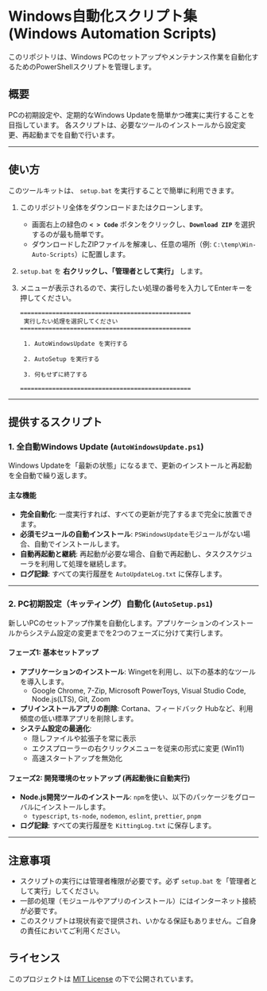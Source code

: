 # Windows自動化スクリプト集 (Windows Automation Scripts)

このリポジトリは、Windows PCのセットアップやメンテナンス作業を自動化するためのPowerShellスクリプトを管理します。

## 概要
PCの初期設定や、定期的なWindows Updateを簡単かつ確実に実行することを目指しています。
各スクリプトは、必要なツールのインストールから設定変更、再起動までを自動で行います。

---

## 使い方
このツールキットは、 `setup.bat` を実行することで簡単に利用できます。

1.  このリポジトリ全体をダウンロードまたはクローンします。
    -   画面右上の緑色の **`< > Code`** ボタンをクリックし、**`Download ZIP`** を選択するのが最も簡単です。
    -   ダウンロードしたZIPファイルを解凍し、任意の場所（例: `C:\temp\Win-Auto-Scripts`）に配置します。

2.  `setup.bat` を **右クリックし、「管理者として実行」** します。

3.  メニューが表示されるので、実行したい処理の番号を入力してEnterキーを押してください。
    ```
    ================================================
     実行したい処理を選択してください
    ================================================

     1. AutoWindowsUpdate を実行する

     2. AutoSetup を実行する

     3. 何もせずに終了する

    ================================================
    ```

---

## 提供するスクリプト

### 1. 全自動Windows Update (`AutoWindowsUpdate.ps1`)
Windows Updateを「最新の状態」になるまで、更新のインストールと再起動を全自動で繰り返します。

#### 主な機能
-   **完全自動化**: 一度実行すれば、すべての更新が完了するまで完全に放置できます。
-   **必須モジュールの自動インストール**: `PSWindowsUpdate`モジュールがない場合、自動でインストールします。
-   **自動再起動と継続**: 再起動が必要な場合、自動で再起動し、タスクスケジューラを利用して処理を継続します。
-   **ログ記録**: すべての実行履歴を `AutoUpdateLog.txt` に保存します。

---

### 2. PC初期設定（キッティング）自動化 (`AutoSetup.ps1`)
新しいPCのセットアップ作業を自動化します。アプリケーションのインストールからシステム設定の変更までを2つのフェーズに分けて実行します。

#### フェーズ1: 基本セットアップ
-   **アプリケーションのインストール**: Wingetを利用し、以下の基本的なツールを導入します。
    -   Google Chrome, 7-Zip, Microsoft PowerToys, Visual Studio Code, Node.js(LTS), Git, Zoom
-   **プリインストールアプリの削除**: Cortana、フィードバック Hubなど、利用頻度の低い標準アプリを削除します。
-   **システム設定の最適化**:
    -   隠しファイルや拡張子を常に表示
    -   エクスプローラーの右クリックメニューを従来の形式に変更 (Win11)
    -   高速スタートアップを無効化

#### フェーズ2: 開発環境のセットアップ (再起動後に自動実行)
-   **Node.js開発ツールのインストール**: `npm`を使い、以下のパッケージをグローバルにインストールします。
    -   `typescript`, `ts-node`, `nodemon`, `eslint`, `prettier`, `pnpm`
-   **ログ記録**: すべての実行履歴を `KittingLog.txt` に保存します。

---

## 注意事項
-   スクリプトの実行には管理者権限が必要です。必ず `setup.bat` を「管理者として実行」してください。
-   一部の処理（モジュールやアプリのインストール）にはインターネット接続が必要です。
-   このスクリプトは現状有姿で提供され、いかなる保証もありません。ご自身の責任においてご利用ください。

## ライセンス
このプロジェクトは [MIT License](LICENSE) の下で公開されています。
